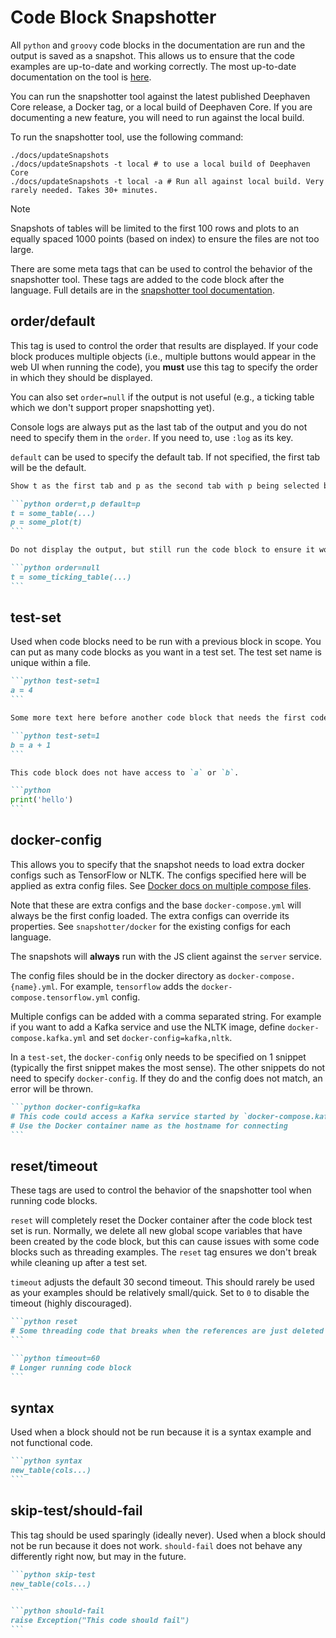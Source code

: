 # Code Block Snapshotter

All `python` and `groovy` code blocks in the documentation are run and the output is saved as a snapshot. This allows us to ensure that the code examples are up-to-date and working correctly. The most up-to-date documentation on the tool is [here](https://github.com/deephaven/salmon/tree/main/tools/snapshotter#snapshotter-tool).

You can run the snapshotter tool against the latest published Deephaven Core release, a Docker tag, or a local build of Deephaven Core. If you are documenting a new feature, you will need to run against the local build.

To run the snapshotter tool, use the following command:

```
./docs/updateSnapshots
./docs/updateSnapshots -t local # to use a local build of Deephaven Core
./docs/updateSnapshots -t local -a # Run all against local build. Very rarely needed. Takes 30+ minutes.
```

> [!NOTE]
> Snapshots of tables will be limited to the first 100 rows and plots to an equally spaced 1000 points (based on index) to ensure the files are not too large.

There are some meta tags that can be used to control the behavior of the snapshotter tool. These tags are added to the code block after the language. Full details are in the [snapshotter tool documentation](https://github.com/deephaven/salmon/tree/main/tools/snapshotter#snapshotter-tool).

## order/default

This tag is used to control the order that results are displayed. If your code block produces multiple objects (i.e., multiple buttons would appear in the web UI when running the code), you __must__ use this tag to specify the order in which they should be displayed.

You can also set `order=null` if the output is not useful (e.g., a ticking table which we don't support proper snapshotting yet).

Console logs are always put as the last tab of the output and you do not need to specify them in the `order`. If you need to, use `:log` as its key.

`default` can be used to specify the default tab. If not specified, the first tab will be the default.

````markdown
Show t as the first tab and p as the second tab with p being selected by default.

```python order=t,p default=p
t = some_table(...)
p = some_plot(t)
```

Do not display the output, but still run the code block to ensure it works.

```python order=null
t = some_ticking_table(...)
```
````

## test-set

Used when code blocks need to be run with a previous block in scope. You can put as many code blocks as you want in a test set. The test set name is unique within a file.

````markdown
```python test-set=1
a = 4
```

Some more text here before another code block that needs the first code block result.

```python test-set=1
b = a + 1
```

This code block does not have access to `a` or `b`.

```python
print('hello')
```
````

## docker-config

This allows you to specify that the snapshot needs to load extra docker configs such as TensorFlow or NLTK. The configs specified here will be applied as extra config files. See [Docker docs on multiple compose files](https://docs.docker.com/compose/extends/#understanding-multiple-compose-files).

Note that these are extra configs and the base `docker-compose.yml` will always be the first config loaded. The extra configs can override its properties. See `snapshotter/docker` for the existing configs for each language.

The snapshots will __always__ run with the JS client against the `server` service.

The config files should be in the docker directory as `docker-compose.{name}.yml`. For example, `tensorflow` adds the `docker-compose.tensorflow.yml` config.

Multiple configs can be added with a comma separated string. For example if you want to add a Kafka service and use the NLTK image, define `docker-compose.kafka.yml` and set `docker-config=kafka,nltk`.

In a `test-set`, the `docker-config` only needs to be specified on 1 snippet (typically the first snippet makes the most sense). The other snippets do not need to specify `docker-config`. If they do and the config does not match, an error will be thrown.

````markdown
```python docker-config=kafka
# This code could access a Kafka service started by `docker-compose.kafka.yml`
# Use the Docker container name as the hostname for connecting
```
````

## reset/timeout

These tags are used to control the behavior of the snapshotter tool when running code blocks.

`reset` will completely reset the Docker container after the code block test set is run. Normally, we delete all new global scope variables that have been created by the code block, but this can cause issues with some code blocks such as threading examples. The `reset` tag ensures we don't break while cleaning up after a test set.

`timeout` adjusts the default 30 second timeout. This should rarely be used as your examples should be relatively small/quick. Set to `0` to disable the timeout (highly discouraged).

````markdown
```python reset
# Some threading code that breaks when the references are just deleted instead of stopping the thread.
```

```python timeout=60
# Longer running code block
```
````

## syntax

Used when a block should not be run because it is a syntax example and not functional code.

````markdown
```python syntax
new_table(cols...)
```
````

## skip-test/should-fail

This tag should be used sparingly (ideally never). Used when a block should not be run because it does not work. `should-fail` does not behave any differently right now, but may in the future.

````markdown
```python skip-test
new_table(cols...)
```

```python should-fail
raise Exception("This code should fail")
```
````